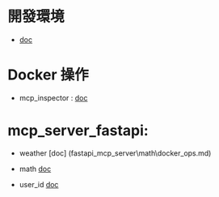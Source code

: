 
# 開發環境

- [doc](dev.md)

# Docker 操作

- mcp_inspector : [doc](mcp_inspector.md)

# mcp_server_fastapi: 

- weather [doc] (fastapi_mcp_server\math\docker_ops.md)

- math [doc](fastapi_mcp_server\math\docker_ops.md)

- user_id [doc](fastapi_mcp_server\user_id\docker_ops.md)

